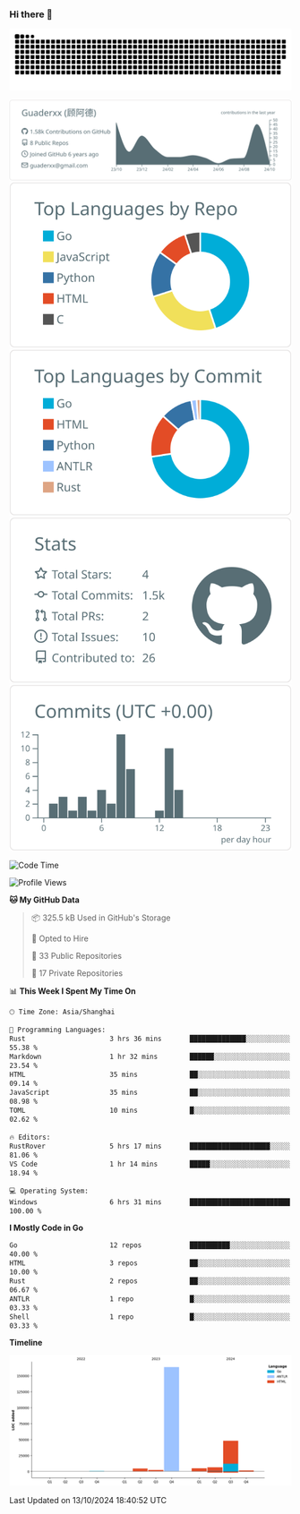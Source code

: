 ### Hi there 👋

<picture>
  <source media="(prefers-color-scheme: dark)" srcset="https://raw.githubusercontent.com/Guaderxx/Guaderxx/output/github-snake-dark.svg">
  <source media="(prefers-color-scheme: light)" srcset="https://raw.githubusercontent.com/Guaderxx/Guaderxx/output/github-snake.svg">
  <img alt="github-snake" src="https://raw.githubusercontent.com/Guaderxx/Guaderxx/output/github-snake.svg">
</picture>

<div align="center">


![](https://raw.githubusercontent.com/Guaderxx/Guaderxx/main/profile-summary-card-output/default/0-profile-details.svg)
![](https://raw.githubusercontent.com/Guaderxx/Guaderxx/main/profile-summary-card-output/default/1-repos-per-language.svg)
![](https://raw.githubusercontent.com/Guaderxx/Guaderxx/main/profile-summary-card-output/default/2-most-commit-language.svg)
![](https://raw.githubusercontent.com/Guaderxx/Guaderxx/main/profile-summary-card-output/default/3-stats.svg)
![](https://raw.githubusercontent.com/Guaderxx/Guaderxx/main/profile-summary-card-output/default/4-productive-time.svg)


</div>

<!--START_SECTION:waka-->
![Code Time](http://img.shields.io/badge/Code%20Time-693%20hrs%2055%20mins-blue)

![Profile Views](http://img.shields.io/badge/Profile%20Views-0-blue)

**🐱 My GitHub Data** 

> 📦 325.5 kB Used in GitHub's Storage 
 > 
> 💼 Opted to Hire
 > 
> 📜 33 Public Repositories 
 > 
> 🔑 17 Private Repositories 
 > 
📊 **This Week I Spent My Time On** 

```text
🕑︎ Time Zone: Asia/Shanghai

💬 Programming Languages: 
Rust                     3 hrs 36 mins       ██████████████░░░░░░░░░░░   55.38 % 
Markdown                 1 hr 32 mins        ██████░░░░░░░░░░░░░░░░░░░   23.54 % 
HTML                     35 mins             ██░░░░░░░░░░░░░░░░░░░░░░░   09.14 % 
JavaScript               35 mins             ██░░░░░░░░░░░░░░░░░░░░░░░   08.98 % 
TOML                     10 mins             █░░░░░░░░░░░░░░░░░░░░░░░░   02.62 % 

🔥 Editors: 
RustRover                5 hrs 17 mins       ████████████████████░░░░░   81.06 % 
VS Code                  1 hr 14 mins        █████░░░░░░░░░░░░░░░░░░░░   18.94 % 

💻 Operating System: 
Windows                  6 hrs 31 mins       █████████████████████████   100.00 % 
```

**I Mostly Code in Go** 

```text
Go                       12 repos            ██████████░░░░░░░░░░░░░░░   40.00 % 
HTML                     3 repos             ██░░░░░░░░░░░░░░░░░░░░░░░   10.00 % 
Rust                     2 repos             ██░░░░░░░░░░░░░░░░░░░░░░░   06.67 % 
ANTLR                    1 repo              █░░░░░░░░░░░░░░░░░░░░░░░░   03.33 % 
Shell                    1 repo              █░░░░░░░░░░░░░░░░░░░░░░░░   03.33 % 
```



**Timeline**

![Lines of Code chart](https://raw.githubusercontent.com/Guaderxx/Guaderxx/main/assets/bar_graph.png)


 Last Updated on 13/10/2024 18:40:52 UTC
<!--END_SECTION:waka-->
